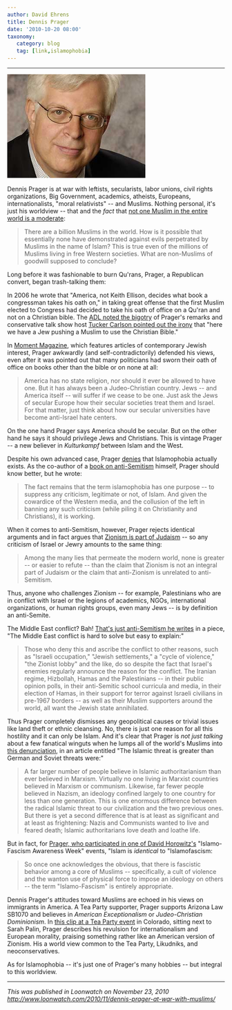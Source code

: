 ```yaml
---
author: David Ehrens
title: Dennis Prager
date: '2010-10-20 08:00'
taxonomy:
   category: blog
   tag: [link,islamophobia]
---
```

---

![Dennis Prager](dennis-prager.jpg)

Dennis Prager is at war with leftists, secularists, labor unions, civil rights organizations, Big Government, academics, atheists, Europeans, internationalists, "moral relativists" -- and Muslims. Nothing personal, it's just his worldview -- that and the *fact* that [not one Muslim in the entire world is a moderate](http://articles.latimes.com/2005/nov/13/opinion/op-prager13):

> There are a billion Muslims in the world. How is it possible that essentially none have demonstrated against evils perpetrated by Muslims in the name of Islam? This is true even of the millions of Muslims living in free Western societies. What are non-Muslims of goodwill supposed to conclude? 

Long before it was fashionable to burn Qu'rans, Prager, a Republican convert, began trash-talking them:

In 2006 he wrote that "America, not Keith Ellison, decides what book a congressman takes his oath on," in taking great offense that the first Muslim elected to Congress had decided to take his oath of office on a Qu'ran and not on a Christian bible. The [ADL noted the bigotry](http://www.adl.org/presrele/dirab_41/4934_41.htm) of Prager's remarks and conservative talk show host [Tucker Carlson pointed out the irony](http://mediamatters.org/research/200612060001) that "here we have a Jew pushing a Muslim to use the Christian Bible."

In [Moment Magazine](http://www.momentmag.com/moment/issues/2007/04/200704-Opinion-Prager.html), which features articles of contemporary Jewish interest, Prager awkwardly (and self-contradictorily) defended his views, even after it was pointed out that many politicians had sworn their oath of office on books other than the bible or on none at all:

> America has no state religion, nor should it ever be allowed to have one. But it has always been a Judeo-Christian country. Jews -- and America itself -- will suffer if we cease to be one. Just ask the Jews of secular Europe how their secular societies treat them and Israel. For that matter, just think about how our secular universities have become anti-Israel hate centers. 

On the one hand Prager says America should be secular. But on the other hand he says it should privilege Jews and Christians. This is vintage Prager -- a new believer in *Kulturkampf* between Islam and the West.

Despite his own advanced case, Prager [denies](http://townhall.com/columnists/DennisPrager/2007/07/31/why_islamophobia_is_a_brilliant_term/page/full/) that Islamophobia actually exists. As the co-author of a [book on anti-Semitism](http://www.amazon.com/Jews-Reason-Antisemitism-Dennis-Prager/dp/0743246209) himself, Prager should know better, but he wrote:

> The fact remains that the term islamophobia has one purpose -- to suppress any criticism, legitimate or not, of Islam. And given the cowardice of the Western media, and the collusion of the left in banning any such criticism (while piling it on Christianity and Christians), it is working.

When it comes to anti-Semitism, however, Prager rejects identical arguments and in fact argues that [Zionism is part of Judaism](http://www.jewishworldreview.com/0506/prager053006.php3) -- so any criticism of Israel or Jewry amounts to the same thing:

> Among the many lies that permeate the modern world, none is greater  --  or easier to refute  --  than the claim that Zionism is not an integral part of Judaism or the claim that anti-Zionism is unrelated to anti-Semitism.

Thus, anyone who challenges Zionism -- for example, Palestinians who are in conflict with Israel or the legions of academics, NGOs, international organizations, or human rights groups, even many Jews -- is by definition an anti-Semite.

The Middle East conflict? Bah! [That's just anti-Semitism he writes](http://townhall.com/columnists/DennisPrager/2006/07/18/the_middle_east_conflict_is_hard_to_solve_but_easy_to_explain/page/full/) in a piece, "The Middle East conflict is hard to solve but easy to explain:"

> Those who deny this and ascribe the conflict to other reasons, such as "Israeli occupation," "Jewish settlements," a "cycle of violence," "the Zionist lobby" and the like, do so despite the fact that Israel's enemies regularly announce the reason for the conflict. The Iranian regime, Hizbollah, Hamas and the Palestinians -- in their public opinion polls, in their anti-Semitic school curricula and media, in their election of Hamas, in their support for terror against Israeli civilians in pre-1967 borders -- as well as their Muslim supporters around the world, all want the Jewish state annihilated. 

Thus Prager completely dismisses any geopolitical causes or trivial issues like land theft or ethnic cleansing. No, there is just one reason for all this hostility and it can only be Islam. And it's clear that Prager is *not just talking* about a few fanatical winguts when he lumps all of the world's Muslims into [this denunciation](http://townhall.com/columnists/DennisPrager/2006/03/28/the_islamic_threat_is_greater_than_german_and_soviet_threats_were), in an article entitled "The Islamic threat is greater than German and Soviet threats were:"

> A far larger number of people believe in Islamic authoritarianism than ever believed in Marxism. Virtually no one living in Marxist countries believed in Marxism or communism. Likewise, far fewer people believed in Nazism, an ideology confined largely to one country for less than one generation. This is one enormous difference between the radical Islamic threat to our civilization and the two previous ones. But there is yet a second difference that is at least as significant and at least as frightening: Nazis and Communists wanted to live and feared death; Islamic authoritarians love death and loathe life.

But in fact, for [Prager, who participated in one of David Horowitz's](http://www.realclearpolitics.com/articles/2007/10/the_left_and_the_term_islamofa.html) "Islamo-Fascism Awareness Week" events, "Islam is *identical* to "Islamofascism:

> So once one acknowledges the obvious, that there is fascistic behavior among a core of Muslims -- specifically, a cult of violence and the wanton use of physical force to impose an ideology on others -- the term "Islamo-Fascism" is entirely appropriate.

Dennis Prager's attitudes toward Muslims are echoed in his views on immigrants in America. A Tea Party supporter, Prager supports Arizona Law SB1070 and believes in *American Exceptionalism* or *Judeo-Christian Dominionism*. In [this clip at a Tea Party event](http://caldwellteaparty.org/2010/09/16/american-exceptionalism-according-to-dennis-prager/) in Colorado, sitting next to Sarah Palin, Prager describes his revulsion for internationalism and European morality, praising something rather like an American version of Zionism. His a world view common to the Tea Party, Likudniks, and neoconservatives.

As for Islamophobia -- it's just one of Prager's many hobbies -- but integral to this worldview.

-----

*This was published in Loonwatch on November 23, 2010*<br>
*<http://www.loonwatch.com/2010/11/dennis-prager-at-war-with-muslims/>*

